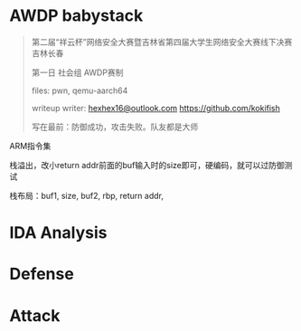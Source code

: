 # AWDP babystack

> 第二届“祥云杯”网络安全大赛暨吉林省第四届大学生网络安全大赛线下决赛 吉林长春
>
> 第一日 社会组 AWDP赛制
>
> files: pwn, qemu-aarch64
>
> writeup writer: hexhex16@outlook.com    https://github.com/kokifish
>
> 写在最前：防御成功，攻击失败。队友都是大师

ARM指令集



栈溢出，改小return addr前面的buf输入时的size即可，硬编码，就可以过防御测试

栈布局：buf1, size, buf2, rbp, return addr,

# IDA Analysis





# Defense







# Attack
